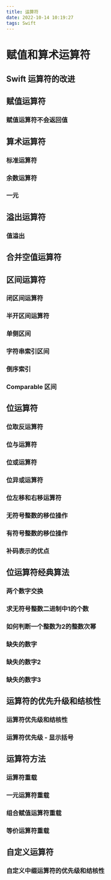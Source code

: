 ```yaml
---
title: 运算符
date: 2022-10-14 10:19:27
tags: Swift
---
```


# 赋值和算术运算符

## Swift 运算符的改进

## 赋值运算符

### 赋值运算符不会返回值

## 算术运算符

### 标准运算符

### 余数运算符

### 一元

## 溢出运算符

### 值溢出

## 合并空值运算符

## 区间运算符

### 闭区间运算符

### 半开区间运算符

### 单侧区间

### 字符串索引区间

### 倒序索引

### Comparable 区间

## 位运算符

### 位取反运算符

### 位与运算符

### 位或运算符

### 位异或运算符

### 位左移和右移运算符

### 无符号整数的移位操作

### 有符号整数的移位操作

### 补码表示的优点

## 位运算符经典算法

### 两个数字交换

### 求无符号整数二进制中1的个数

### 如何判断一个整数为2的整数次幂

### 缺失的数字

### 缺失的数字2

### 缺失的数字3

## 运算符的优先升级和结核性

### 运算符优先级和结核性

### 运算符优先级 - 显示括号

## 运算符方法

### 运算符重载

### 一元运算符重载

### 组合赋值运算符重载

### 等价运算符重载

## 自定义运算符

### 自定义中缀运算符的优先级和结核性

